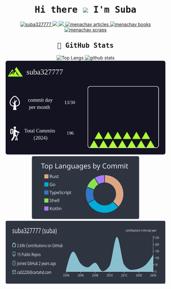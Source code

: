 <div align="center">
  <samp>
    
  # Hi there <img width="35" src="https://user-images.githubusercontent.com/50891407/148686885-0fefeb76-4cf6-473a-9e3e-889ce5513450.gif" /> I'm Suba
  
  </samp>
</div>
<p align="center">
  <a href="https://github.com/suba327777/suba327777/">
    <img src="https://komarev.com/ghpvc/?username=suba327777" alt="suba327777" />
  </a>
<!--   <a href="http://twitter.com/menadesuyo">
    <img height="20" src="https://img.shields.io/twitter/follow/menadesuyo?label=Twitter&logo=twitter&style=flat" />
  </a> -->
  <a href="https://github.com/suba327777">
    <img height="20" src="https://img.shields.io/github/followers/suba327777?label=follow&logo=github&style=flat" />
  </a>
  <a href="http://qiita.com/menachav">
    <img height="20" src="https://qiita-badge.apiapi.app/s/menasuba/posts.svg" />
  </a>

  <!-- Articles のバッジ -->
  <a href="https://zenn.dev/menachav/articles">
    <img src="https://zenn.badge.nikaera.com/s/menachav/articles?style=plastic" alt="menachav articles" />
  </a>
  <!-- Books のバッジ -->
  <a href="https://zenn.dev/menachav/books">
    <img src="https://zenn.badge.nikaera.com/s/menachav/books?style=plastic" alt="menachav books" />
  </a>
  <!-- Scraps のバッジ -->
  <a href="https://zenn.dev/menachav/scraps">
    <img src="https://zenn.badge.nikaera.com/s/menachav/scraps?style=plastic" alt="menachav scraps" />
  </a>
</p>
<div align="center">
  <samp>
    
  ## 💎 GitHub Stats
  </samp>
</div>
<p align="center"> 
  <img alt="Top Langs" height="160px" src="https://github-readme-stats.vercel.app/api/top-langs/?username=suba327777&layout=compact&show_icons=true&theme=onedark&count_private=true" />
  <img alt="github stats" height="160px" src="https://github-readme-stats.vercel.app/api?username=suba327777&theme=onedark&show_icons=true&count_private=true" />
  </br>
  <img src="./output/output.svg" />
  <img alt="github contribution" height="200px" src="https://raw.githubusercontent.com/suba327777/suba327777/main/profile-summary-card-output/nord_dark/2-most-commit-language.svg" />
  </br>
  <img alt="github contribution" height="200px" src="https://raw.githubusercontent.com/suba327777/suba327777/main/profile-summary-card-output/nord_dark/0-profile-details.svg" />
<!--   <img alt="github contribution" height="200px" src="https://raw.githubusercontent.com/suba327777/suba327777/main/profile-summary-card-output/nord_dark/3-stats.svg" />
  <img alt="github contribution" height="200px" src="https://raw.githubusercontent.com/suba327777/suba327777/main/profile-summary-card-output/nord_dark/4-productive-time.svg" />
   -->

<!--      ![github contribution grid snake animation](https://raw.githubusercontent.com/suba327777/suba327777/output/github-contribution-grid-snake-dark.svg#gh-dark-mode-only) -->

</p>
